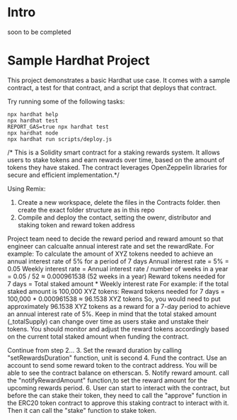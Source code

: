 # Intro 
soon to be completed

# Sample Hardhat Project

This project demonstrates a basic Hardhat use case. It comes with a sample contract, a test for that contract, and a script that deploys that contract.

Try running some of the following tasks:

```shell
npx hardhat help
npx hardhat test
REPORT_GAS=true npx hardhat test
npx hardhat node
npx hardhat run scripts/deploy.js
```

/* This is a Solidity smart contract for a staking rewards system. 
It allows users to stake tokens and earn rewards over time, based 
on the amount of tokens they have staked. The contract leverages 
OpenZeppelin libraries for secure and efficient implementation.*/

Using Remix:
1. Create a new workspace, delete the files in the Contracts folder. then create the exact folder structure as in this repo
2. Compile and deploy the contact, setting the owenr, distributor and staking token and reward token address

Project team need to decide the reward period and reward amount so that engineer can calcualte annual interest rate and set the rewardRate.
For example:
To calculate the amount of XYZ tokens needed to achieve an annual interest rate of 5% for a period of 7 days
Annual interest rate = 5% = 0.05
Weekly interest rate = Annual interest rate / number of weeks in a year = 0.05 / 52 ≈ 0.000961538 (52 weeks in a year)
Reward tokens needed for 7 days = Total staked amount * Weekly interest rate
For example:
if the total staked amount is 100,000 XYZ tokens:
Reward tokens needed for 7 days = 100,000 * 0.000961538 ≈ 96.1538 XYZ tokens
So, you would need to put approximately 96.1538 XYZ tokens as a reward for a 7-day period to achieve an annual interest rate of 5%.
Keep in mind that the total staked amount (_totalSupply) can change over time as users stake and unstake their tokens.
You should monitor and adjust the reward tokens accordingly based on the current total staked amount when funding the contract.

Continue from step 2...
3. Set the reward duration by calling "setRewardsDuration" function, unit is second
4. Fund the contract. Use an account to send some reward token to the contract address. You will be able to see the contract
balance on etherscan.
5. Notify reward amount. call the "notifyRewardAmount" function,to set the reward amount for the upcoming rewards period.
6. User can start to interact with the contract, but before the can stake their token, they need to call the "approve" function in the ERC20 token contract to approve this staking contract to interact with it. Then it can call the "stake" function to stake token.
